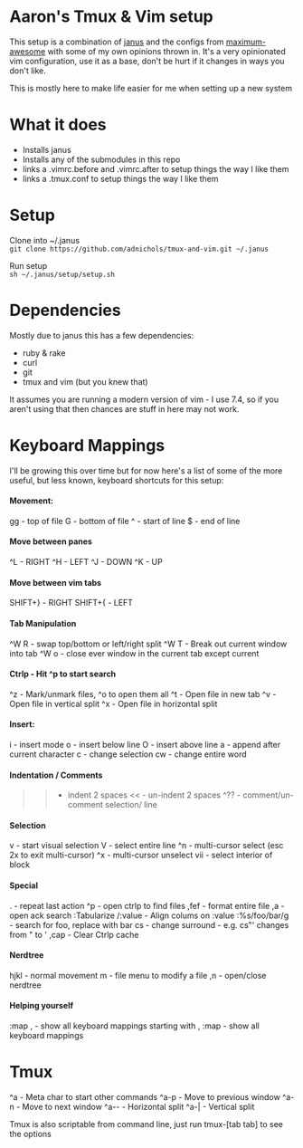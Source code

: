 Aaron's Tmux & Vim setup
===================
This setup is a combination of
[janus](https://github.com/carlhuda/janus) and the configs from
[maximum-awesome](https://github.com/square/maximum-awesome) with some
of my own opinions thrown in. It's a very opinionated vim configuration,
use it as a base, don't be hurt if it changes in ways you don't like. 

This is mostly here to make life easier for me when setting up a new
system

# What it does
- Installs janus
- Installs any of the submodules in this repo
- links a .vimrc.before and .vimrc.after to setup things the way I like
  them
- links a .tmux.conf to setup things the way I like them

# Setup

Clone into ~/.janus   
```git clone https://github.com/adnichols/tmux-and-vim.git ~/.janus```

Run setup   
```sh ~/.janus/setup/setup.sh```

# Dependencies

Mostly due to janus this has a few dependencies:

- ruby & rake
- curl
- git
- tmux and vim (but you knew that)

It assumes you are running a modern version of vim - I use 7.4, so if
you aren't using that then chances are stuff in here may not work. 

# Keyboard Mappings

I'll be growing this over time but for now here's a list of some of the more useful, but less known, keyboard shortcuts for this setup:

#### Movement:
gg - top of file
G - bottom of file
^ - start of line
$ - end of line

#### Move between panes
^L - RIGHT
^H - LEFT
^J - DOWN
^K - UP

#### Move between vim tabs
SHIFT+} - RIGHT
SHIFT+{ - LEFT

#### Tab Manipulation
^W R - swap top/bottom or left/right split
^W T - Break out current window into tab
^W o - close ever window in the current tab except current

#### Ctrlp - Hit ^p to start search
^z - Mark/unmark files, ^o to open them all
^t - Open file in new tab
^v - Open file in vertical split
^x - Open file in horizontal split

#### Insert:
i - insert mode
o - insert below line
O - insert above line
a - append after current character
c - change selection
cw - change entire word


#### Indentation / Comments
>> - indent 2 spaces
<< - un-indent 2 spaces
^?? - comment/un-comment selection/ line

#### Selection
v - start visual selection
V - select entire line
^n - multi-cursor select (esc 2x to exit multi-cursor)
^x - multi-cursor unselect
vii - select interior of block

#### Special
. - repeat last action
^p - open ctrlp to find files
,fef - format entire file
,a - open ack search
:Tabularize /:value - Align colums on :value
:%s/foo/bar/g - search for foo, replace with bar
cs - change surround - e.g. cs"' changes from " to '
,cap - Clear Ctrlp cache 

#### Nerdtree
hjkl - normal movement
m - file menu to modify a file
,n - open/close nerdtree

#### Helping yourself
:map , - show all keyboard mappings starting with ,
:map - show all keyboard mappings

Tmux
============

^a - Meta char to start other commands
^a-p - Move to previous window
^a-n - Move to next window
^a-- - Horizontal split
^a-| - Vertical split

Tmux is also scriptable from command line, just run tmux-[tab tab] to see the options
